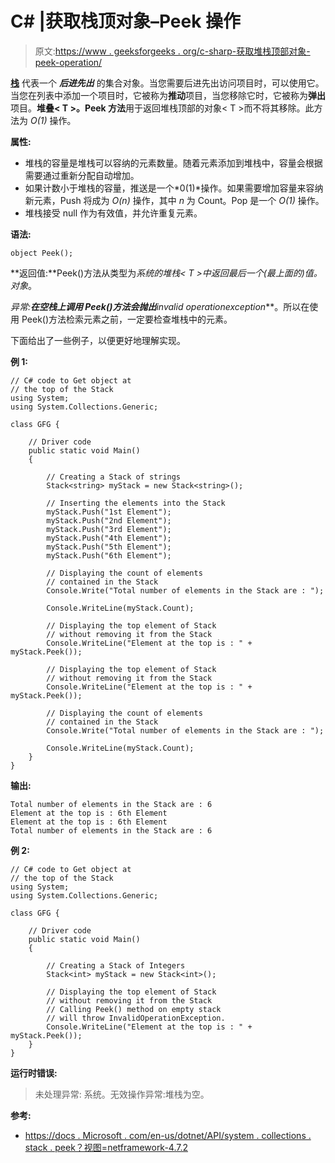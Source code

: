 # C# |获取栈顶对象–Peek 操作

> 原文:[https://www . geeksforgeeks . org/c-sharp-获取堆栈顶部对象-peek-operation/](https://www.geeksforgeeks.org/c-sharp-get-object-at-the-top-of-the-stack-peek-operation/)

**[栈](https://www.geeksforgeeks.org/stack-data-structure/)** 代表一个 ***后进先出*** 的集合对象。当您需要后进先出访问项目时，可以使用它。当您在列表中添加一个项目时，它被称为**推动**项目，当您移除它时，它被称为**弹出**项目。**堆叠< T >。Peek 方法**用于返回堆栈顶部的对象< T >而不将其移除。此方法为 *O(1)* 操作。

**属性:**

*   堆栈的容量是堆栈可以容纳的元素数量。随着元素添加到堆栈中，容量会根据需要通过重新分配自动增加。
*   如果计数小于堆栈的容量，推送是一个*0(1)*操作。如果需要增加容量来容纳新元素，Push 将成为 *O(n)* 操作，其中 *n* 为 Count。Pop 是一个 *O(1)* 操作。
*   堆栈接受 null 作为有效值，并允许重复元素。

**语法:**

```
object Peek(); 

```

**返回值:**Peek()方法从类型为*系统的堆栈< T >中返回最后一个(最上面的)值。对象*。

**异常:**在空栈上调用 Peek()方法会抛出***invalid operationexception***。所以在使用 Peek()方法检索元素之前，一定要检查堆栈中的元素。

下面给出了一些例子，以便更好地理解实现。

**例 1:**

```
// C# code to Get object at
// the top of the Stack
using System;
using System.Collections.Generic;

class GFG {

    // Driver code
    public static void Main()
    {

        // Creating a Stack of strings
        Stack<string> myStack = new Stack<string>();

        // Inserting the elements into the Stack
        myStack.Push("1st Element");
        myStack.Push("2nd Element");
        myStack.Push("3rd Element");
        myStack.Push("4th Element");
        myStack.Push("5th Element");
        myStack.Push("6th Element");

        // Displaying the count of elements
        // contained in the Stack
        Console.Write("Total number of elements in the Stack are : ");

        Console.WriteLine(myStack.Count);

        // Displaying the top element of Stack
        // without removing it from the Stack
        Console.WriteLine("Element at the top is : " + myStack.Peek());

        // Displaying the top element of Stack
        // without removing it from the Stack
        Console.WriteLine("Element at the top is : " + myStack.Peek());

        // Displaying the count of elements
        // contained in the Stack
        Console.Write("Total number of elements in the Stack are : ");

        Console.WriteLine(myStack.Count);
    }
}
```

**输出:**

```
Total number of elements in the Stack are : 6
Element at the top is : 6th Element
Element at the top is : 6th Element
Total number of elements in the Stack are : 6

```

**例 2:**

```
// C# code to Get object at
// the top of the Stack
using System;
using System.Collections.Generic;

class GFG {

    // Driver code
    public static void Main()
    {

        // Creating a Stack of Integers
        Stack<int> myStack = new Stack<int>();

        // Displaying the top element of Stack
        // without removing it from the Stack
        // Calling Peek() method on empty stack
        // will throw InvalidOperationException.
        Console.WriteLine("Element at the top is : " + myStack.Peek());
    }
}
```

**运行时错误:**

> 未处理异常:
> 系统。无效操作异常:堆栈为空。

**参考:**

*   [https://docs . Microsoft . com/en-us/dotnet/API/system . collections . stack . peek？视图=netframework-4.7.2](https://docs.microsoft.com/en-us/dotnet/api/system.collections.stack.peek?view=netframework-4.7.2)